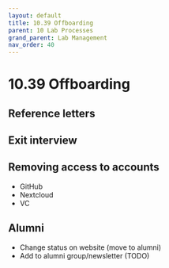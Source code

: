 ```yaml
---
layout: default
title: 10.39 Offboarding
parent: 10 Lab Processes
grand_parent: Lab Management
nav_order: 40
---
```


# 10.39 Offboarding

## Reference letters

## Exit interview

## Removing access to accounts

- GitHub
- Nextcloud
- VC

## Alumni

- Change status on website (move to alumni)
- Add to alumni group/newsletter (TODO)